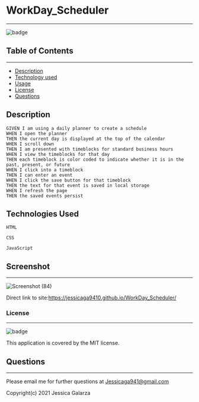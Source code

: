 # WorkDay_Scheduler
-------
![badge](https://img.shields.io/badge/license-MIT-ff69b4)
<br />

## Table of Contents
---------
- [Description](#description)
- [Technology used](#technology-used)
- [Usage](#usage)
- [License](#license)
- [Questions](#questions)

## Description
```
GIVEN I am using a daily planner to create a schedule
WHEN I open the planner
THEN the current day is displayed at the top of the calendar
WHEN I scroll down
THEN I am presented with timeblocks for standard business hours
WHEN I view the timeblocks for that day
THEN each timeblock is color coded to indicate whether it is in the past, present, or future
WHEN I click into a timeblock
THEN I can enter an event
WHEN I click the save button for that timeblock
THEN the text for that event is saved in local storage
WHEN I refresh the page
THEN the saved events persist
```

## Technologies Used

``HTML``

``CSS``

``JavaScript``

## Screenshot
-----
![Screenshot (84)](https://user-images.githubusercontent.com/87554644/135557098-e73b444a-c774-48a5-b63a-af785146d3a3.png)

Direct link to site:https://jessicaga9410.github.io/WorkDay_Scheduler/

### License
-------
![badge](https://img.shields.io/badge/license-MIT-ff69b4)
<br />

This application is covered by the MIT license. 
## Questions
-----
Please email me for further questions at Jessicaga941@gmail.com

Copyright(c) 2021 Jessica Galarza
